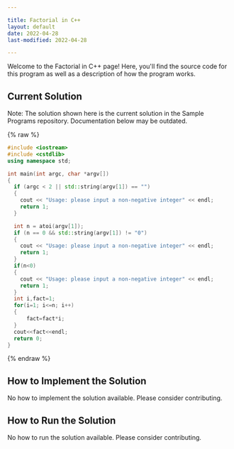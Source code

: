 ```yaml
---

title: Factorial in C++
layout: default
date: 2022-04-28
last-modified: 2022-04-28

---
```


Welcome to the Factorial in C++ page! Here, you'll find the source code for this program as well as a description of how the program works.

## Current Solution

Note: The solution shown here is the current solution in the Sample Programs repository. Documentation below may be outdated.

{% raw %}

```C++
#include <iostream>
#include <cstdlib>
using namespace std;

int main(int argc, char *argv[])
{
  if (argc < 2 || std::string(argv[1]) == "")
  {
    cout << "Usage: please input a non-negative integer" << endl;
    return 1;
  }

  int n = atoi(argv[1]);
  if (n == 0 && std::string(argv[1]) != "0")
  {
    cout << "Usage: please input a non-negative integer" << endl;
    return 1;
  }
  if(n<0)
  {
    cout << "Usage: please input a non-negative integer" << endl;
    return 1;
  }
  int i,fact=1;        
  for(i=1; i<=n; i++)
  {    
      fact=fact*i;    
  }    
  cout<<fact<<endl;  
  return 0;
}

```

{% endraw %}

## How to Implement the Solution

No how to implement the solution available. Please consider contributing.

## How to Run the Solution

No how to run the solution available. Please consider contributing.